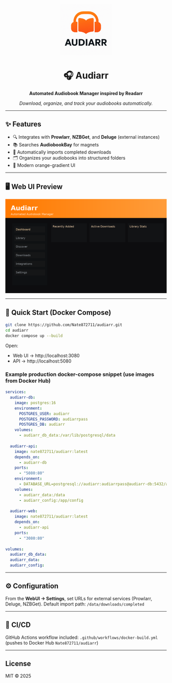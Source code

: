 <div align="center">
  <img src="frontend/src/assets/logo.png" alt="Audiarr Logo" width="160"/>

  # 🎧 Audiarr
  **Automated Audiobook Manager inspired by Readarr**

  _Download, organize, and track your audiobooks automatically._
</div>

---

## ✨ Features

- 🔍 Integrates with **Prowlarr**, **NZBGet**, and **Deluge** (external instances)
- 📚 Searches **AudiobookBay** for magnets
- 🧠 Automatically imports completed downloads
- 🗂 Organizes your audiobooks into structured folders
- 🎨 Modern orange-gradient UI

---

## 🖥️ Web UI Preview

![Audiarr Web UI Preview](docs/preview.png)

---

## 🚀 Quick Start (Docker Compose)

```bash
git clone https://github.com/Nate872711/audiarr.git
cd audiarr
docker compose up --build
```

Open:
- Web UI → http://localhost:3080
- API → http://localhost:5080

### Example production docker-compose snippet (use images from Docker Hub)

```yaml
services:
  audiarr-db:
    image: postgres:16
    environment:
      POSTGRES_USER: audiarr
      POSTGRES_PASSWORD: audiarrpass
      POSTGRES_DB: audiarr
    volumes:
      - audiarr_db_data:/var/lib/postgresql/data

  audiarr-api:
    image: nate872711/audiarr:latest
    depends_on:
      - audiarr-db
    ports:
      - "5080:80"
    environment:
      - DATABASE_URL=postgresql://audiarr:audiarrpass@audiarr-db:5432/audiarr
    volumes:
      - audiarr_data:/data
      - audiarr_config:/app/config

  audiarr-web:
    image: nate872711/audiarr:latest
    depends_on:
      - audiarr-api
    ports:
      - "3080:80"

volumes:
  audiarr_db_data:
  audiarr_data:
  audiarr_config:
```

---

## ⚙️ Configuration

From the **WebUI → Settings**, set URLs for external services (Prowlarr, Deluge, NZBGet).
Default import path: `/data/downloads/completed`

---

## 🐋 CI/CD

GitHub Actions workflow included: `.github/workflows/docker-build.yml` (pushes to Docker Hub `Nate872711/audiarr`)

---

## License

MIT © 2025
